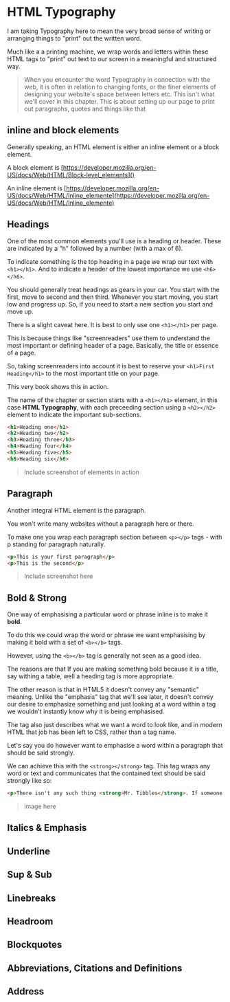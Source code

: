 # HTML Typography

I am taking Typography here to mean the very broad sense of writing or arranging things to "print" out the written word.

Much like a a printing machine, we wrap words and letters within these HTML tags to "print" out text to our screen in a meaningful and structured way.

> When you encounter the word Typography in connection with the web, it is often in relation to changing fonts, or the finer elements of designing your website's space between letters etc. This isn't what we'll cover in this chapter. This is about setting up our page to print out paragraphs, quotes and things like that

## inline and block elements

Generally speaking, an HTML element is either an inline element or a block element.

A block element is [https://developer.mozilla.org/en-US/docs/Web/HTML/Block-level_elements]()

An inline element is [https://developer.mozilla.org/en-US/docs/Web/HTML/Inline_elemente](https://developer.mozilla.org/en-US/docs/Web/HTML/Inline_elemente)

## Headings

One of the most common elements you'll use is a heading or header. These are indicated by a "h" followed by a number (with a max of 6). 

To indicate something is the top heading in a page we wrap our text with ```<h1></h1>```. And to indicate a header of the lowest importance we use ```<h6></h6>```.

You should generally treat headings as gears in your car. You start with the first, move to second and then third. Whenever you start moving, you start low and progress up. So, if you need to start a new section you start and move up.

There is a slight caveat here. It is best to only use one ```<h1></h1>``` per page.

This is because things like "screenreaders" use them to understand the most important or defining header of a page. Basically, the title or essence of a page.

So, taking screenreaders into account it is best to reserve your ```<h1>First Heading</h1>``` to the most important title on your page.

This very book shows this in action. 

The name of the chapter or section starts with a ```<h1></h1>``` element, in this case **HTML Typography**, with each preceeding section using a ```<h2></h2>``` element to indicate the important sub-sections.

```html
<h1>Heading one</h1>
<h2>Heading two</h2>
<h3>Heading three</h3>
<h4>Heading four</h4>
<h5>Heading five</h5>
<h6>Heading six</h6>
```

> Include screenshot of elements in action

## Paragraph

Another integral HTML element is the paragraph. 

You won't write many websites without a paragraph here or there.

To make one you wrap each paragraph section between ```<p></p>``` tags - with p standing for paragraph naturally.

```html
<p>This is your first paragraph</p>
<p>This is the second</p>
```

> Include screenshot here

## Bold & Strong

One way of emphasising a particular word or phrase inline is to make it **bold**.

To do this we could wrap the word or phrase we want emphasising by making it bold with a set of ```<b></b>``` tags.

However, using the ```<b></b>``` tag is generally not seen as a good idea. 

The reasons are that If you are making something bold because it is a title, say withing a table, well a heading tag is more appropriate.

The other reason is that in HTML5 it doesn't convey any "semantic" meaning. Unlike the "emphasis" tag that we'll see later, it doesn't convey our desire to emphasize something and just looking at a word within a <b></b> tag we wouldn't instantly know why it is being emphasised.

The tag also just describes what we want a word to look like, and in modern HTML that job has been left to CSS, rather than a tag name.

Let's say you do however want to emphasise a word within a paragraph that should be said strongly.

We can achieve this with the ```<strong></strong>``` tag. This tag wraps any word or text and communicates that the contained text should be said strongly like so:

```html
<p>There isn't any such thing <strong>Mr. Tibbles</strong>. If someone had invented a rug you could also wear, I would have heard about it!</p>
```

> image here


## Italics & Emphasis

## Underline

## Sup & Sub

## Linebreaks

## Headroom

## Blockquotes

## Abbreviations, Citations and Definitions

## Address